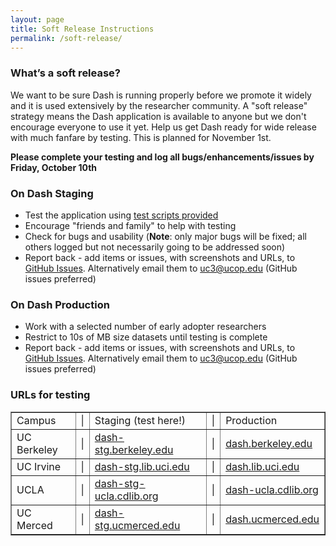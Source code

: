 ```yaml
---
layout: page
title: Soft Release Instructions
permalink: /soft-release/
---
```


### What’s a soft release?

We want to be sure Dash is running properly before we promote it widely and it is used extensively by the researcher community. A "soft release" strategy means the Dash application is available to anyone but we don't encourage everyone to use it yet. Help us get Dash ready for wide release with much fanfare by testing. This is planned for November 1st.

**Please complete your testing and log all bugs/enhancements/issues by Friday, October 10th**

### On Dash Staging

* Test the application using [test scripts provided](https://docs.google.com/document/d/1ijZZiqtMtdJnfQd8MH6Qmq4BBr4njiYInVYJzYu5eSc/edit) 
* Encourage "friends and family" to help with testing
* Check for bugs and usability (**Note**: only major bugs will be fixed; all others logged but not necessarily going to be addressed soon)
* Report back - add items or issues, with screenshots and URLs, to [GitHub Issues](http://github.com/CDLUC3/dash/issues). Alternatively email them to uc3@ucop.edu (GitHub issues preferred)

### On Dash Production

* Work with a selected number of early adopter researchers
* Restrict to 10s of MB size datasets until testing is complete
* Report back - add items or issues, with screenshots and URLs, to [GitHub Issues](http://github.com/CDLUC3/dash/issues). Alternatively email them to uc3@ucop.edu (GitHub issues preferred)

### URLs for testing

<table border="1">																				
<tr>	<td> 	Campus	</td>	<td> 	|	</td>	<td> 		Staging (test here!)		</td>	<td> 	|	</td>	<td> 		Production		</td>	</tr>
<tr>	<td> 	 UC Berkeley 	</td>	<td> 	|	</td>	<td> 	   <a href="	http://dash-stg.berkeley.edu">dash-stg.berkeley.edu	</a>	</td>	<td> 	|	</td>	<td> 	   <a href="	http://dash.berkeley.edu">dash.berkeley.edu	</a>	</td>	</tr>
<tr>	<td> 	 UC Irvine 	</td>	<td> 	|	</td>	<td> 	   <a href="	http://dash-stg.lib.uci.edu">dash-stg.lib.uci.edu	</a>	</td>	<td> 	|	</td>	<td> 	   <a href="	http://dash.lib.uci.edu">dash.lib.uci.edu	</a>	</td>	</tr>
<tr>	<td> 	 UCLA 	</td>	<td> 	|	</td>	<td> 	   <a href="	http://dash-ucla-stg.cdlib.org">dash-stg-ucla.cdlib.org	</a>	</td>	<td> 	|	</td>	<td> 	   <a href="	http://dash-ucla.cdlib.org">dash-ucla.cdlib.org	</a>	</td>	</tr>
<tr>	<td> 	 UC Merced 	</td>	<td> 	|	</td>	<td> 	   <a href="	http://dash-stg.ucmerced.edu">dash-stg.ucmerced.edu	</a>	</td>	<td> 	|	</td>	<td> 	   <a href="	http://dash.ucmerced.edu">dash.ucmerced.edu	</a>	</td>	</tr>
</table>																																												

